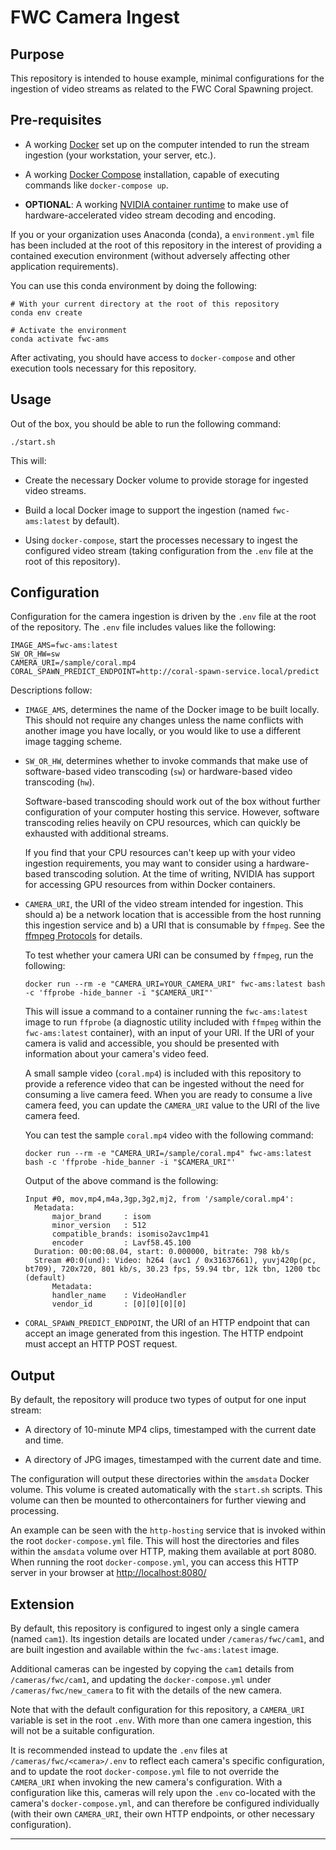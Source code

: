 
# FWC Camera Ingest


## Purpose

This repository is intended to house example, minimal configurations for the
ingestion of video streams as related to the FWC Coral Spawning project.

## Pre-requisites

*   A working [Docker][docker] set up on the computer intended to run the stream
    ingestion (your workstation, your server, etc.).

*   A working [Docker Compose][docker-compose] installation, capable of
    executing commands like `docker-compose up`.

*   **OPTIONAL**: A working [NVIDIA container runtime][nvidia-docker] to make
    use of hardware-accelerated video stream decoding and encoding.


If you or your organization uses Anaconda (conda), a `environment.yml` file has
been included at the root of this repository in the interest of providing a
contained execution environment (without adversely affecting other application
requirements).

You can use this conda environment by doing the following:

    # With your current directory at the root of this repository
    conda env create

    # Activate the environment
    conda activate fwc-ams

After activating, you should have access to `docker-compose` and other execution
tools necessary for this repository.

## Usage

Out of the box, you should be able to run the following command:

    ./start.sh

This will:

*   Create the necessary Docker volume to provide storage for ingested video
    streams.

*   Build a local Docker image to support the ingestion (named `fwc-ams:latest`
    by default).

*   Using `docker-compose`, start the processes necessary to ingest the
    configured video stream (taking configuration from the `.env` file at the
    root of this repository).


## Configuration

Configuration for the camera ingestion is driven by the `.env` file at the root
of the repository. The `.env` file includes values like the following:

    IMAGE_AMS=fwc-ams:latest
    SW_OR_HW=sw
    CAMERA_URI=/sample/coral.mp4
    CORAL_SPAWN_PREDICT_ENDPOINT=http://coral-spawn-service.local/predict

Descriptions follow:

*   `IMAGE_AMS`, determines the name of the Docker image to be built locally.
    This should not require any changes unless the name conflicts with another
    image you have locally, or you would like to use a different image tagging
    scheme.

*   `SW_OR_HW`, determines whether to invoke commands that make use of
    software-based video transcoding (`sw`) or hardware-based video transcoding
    (`hw`).

    Software-based transcoding should work out of the box without further
    configuration of your computer hosting this service. However, software
    transcoding relies heavily on CPU resources, which can quickly be exhausted
    with additional streams.

    If you find that your CPU resources can't keep up with your video ingestion
    requirements, you may want to consider using a hardware-based transcoding
    solution. At the time of writing, NVIDIA has support for accessing GPU resources
    from within Docker containers.

*   `CAMERA_URI`, the URI of the video stream intended for ingestion. This
    should a) be a network location that is accessible from the host running
    this ingestion service and b) a URI that is consumable by `ffmpeg`. See
    the [ffmpeg Protocols][ffmpeg-protocols] for details.

    To test whether your camera URI can be consumed by `ffmpeg`, run the
    following:

        docker run --rm -e "CAMERA_URI=YOUR_CAMERA_URI" fwc-ams:latest bash -c 'ffprobe -hide_banner -i "$CAMERA_URI"'

    This will issue a command to a container running the `fwc-ams:latest` image
    to run `ffprobe` (a diagnostic utility included with `ffmpeg` within the
    `fwc-ams:latest` container), with an input of your URI. If the URI of your
    camera is valid and accessible, you should be presented with information
    about your camera's video feed.

    A small sample video (`coral.mp4`) is included with this repository to
    provide a reference video that can be ingested without the need for
    consuming a live camera feed. When you are ready to consume a live camera
    feed, you can update the `CAMERA_URI` value to the URI of the live camera
    feed.

    You can test the sample `coral.mp4` video with the following command:

        docker run --rm -e "CAMERA_URI=/sample/coral.mp4" fwc-ams:latest bash -c 'ffprobe -hide_banner -i "$CAMERA_URI"'

    Output of the above command is the following:

        Input #0, mov,mp4,m4a,3gp,3g2,mj2, from '/sample/coral.mp4':
          Metadata:
              major_brand     : isom
              minor_version   : 512
              compatible_brands: isomiso2avc1mp41
              encoder         : Lavf58.45.100
          Duration: 00:00:08.04, start: 0.000000, bitrate: 798 kb/s
          Stream #0:0(und): Video: h264 (avc1 / 0x31637661), yuvj420p(pc, bt709), 720x720, 801 kb/s, 30.23 fps, 59.94 tbr, 12k tbn, 1200 tbc (default)
              Metadata:
              handler_name    : VideoHandler
              vendor_id       : [0][0][0][0]

*   `CORAL_SPAWN_PREDICT_ENDPOINT`, the URI of an HTTP endpoint that can accept
    an image generated from this ingestion. The HTTP endpoint must accept an
    HTTP POST request.


## Output

By default, the repository will produce two types of output for one input
stream:

*   A directory of 10-minute MP4 clips, timestamped with the current date and
    time.

*   A directory of JPG images, timestamped with the current date and time.

The configuration will output these directories within the `amsdata` Docker
volume. This volume is created automatically with the `start.sh` scripts. This
volume can then be mounted to othercontainers for further viewing and processing.

An example can be seen with the `http-hosting` service that is invoked within
the root `docker-compose.yml` file. This will host the directories and files
within the `amsdata` volume over HTTP, making them available at port 8080. When
running the root `docker-compose.yml`, you can access this HTTP server in your
browser at <http://localhost:8080/>

## Extension

By default, this repository is configured to ingest only a single camera (named
`cam1`). Its ingestion details are located under `/cameras/fwc/cam1`, and are
built ingestion and available within the `fwc-ams:latest` image.

Additional cameras can be ingested by copying the `cam1` details from
`/cameras/fwc/cam1`, and updating the `docker-compose.yml` under
`/cameras/fwc/new_camera` to fit with the details of the new camera.

Note that with the default configuration for this repository, a `CAMERA_URI`
variable is set in the root `.env`. With more than one camera ingestion, this
will not be a suitable configuration.

It is recommended instead to update the `.env` files at
`/cameras/fwc/<camera>/.env` to reflect each camera's specific configuration,
and to update the root `docker-compose.yml` file to not override the
`CAMERA_URI` when invoking the new camera's configuration. With a configuration
like this, cameras will rely upon the `.env` co-located with the camera's
`docker-compose.yml`, and can therefore be configured individually (with their
own `CAMERA_URI`, their own HTTP endpoints, or other necessary configuration).

----

[docker]: https://www.docker.com/

[docker-compose]: https://docs.docker.com/compose/install/

[nvidia-docker]: https://docs.docker.com/compose/gpu-support/

[ffmpeg-protocols]: https://ffmpeg.org/ffmpeg-protocols.html









